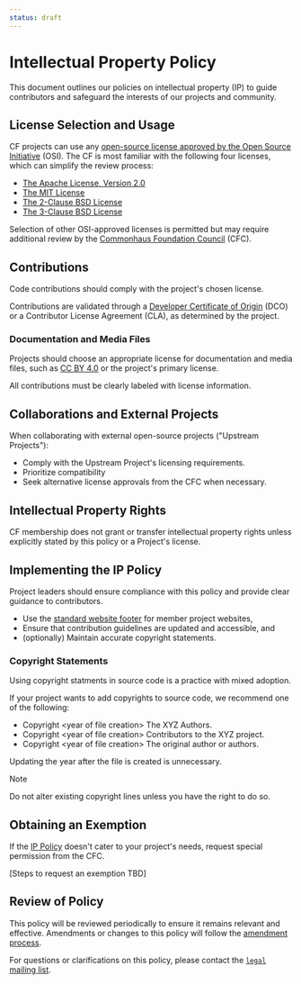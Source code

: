 ```yaml
---
status: draft
---
```

# Intellectual Property Policy

This document outlines our policies on intellectual property (IP) to guide contributors and safeguard the interests of our projects and community.

## License Selection and Usage

CF projects can use any [open-source license approved by the Open Source Initiative](https://opensource.org/licenses/) (OSI). The CF is most familiar with the following four licenses, which can simplify the review process:

- [The Apache License, Version 2.0](http://www.apache.org/licenses/LICENSE-2.0)
- [The MIT License][MIT]
- [The 2-Clause BSD License](https://opensource.org/license/bsd-2-clause/)
- [The 3-Clause BSD License](https://opensource.org/license/bsd-3-clause/)

Selection of other OSI-approved licenses is permitted but may require additional review by the [Commonhaus Foundation Council][cfc] (CFC).

## Contributions

Code contributions should comply with the project's chosen license.

Contributions are validated through a [Developer Certificate of Origin][DCO] (DCO) or a Contributor License Agreement (CLA), as determined by the project.

### Documentation and Media Files

Projects should choose an appropriate license for documentation and media files, such as [CC BY 4.0][] or the project's primary license.

All contributions must be clearly labeled with license information.

## Collaborations and External Projects

When collaborating with external open-source projects ("Upstream Projects"):

- Comply with the Upstream Project's licensing requirements.
- Prioritize compatibility
- Seek alternative license approvals from the CFC when necessary.

## Intellectual Property Rights

CF membership does not grant or transfer intellectual property rights unless explicitly stated by this policy or a Project's license.

## Implementing the IP Policy

Project leaders should ensure compliance with this policy and provide clear guidance to contributors.

- Use the [standard website footer][] for member project websites,
- Ensure that contribution guidelines are updated and accessible, and
- (optionally) Maintain accurate copyright statements.

### Copyright Statements

Using copyright statments in source code is a practice with mixed adoption.

If your project wants to add copyrights to source code, we recommend one of the following:

- Copyright &lt;year of file creation> The XYZ Authors.
- Copyright &lt;year of file creation> Contributors to the XYZ project.
- Copyright &lt;year of file creation> The original author or authors.

Updating the year after the file is created is unnecessary.

> [!NOTE]
> Do not alter existing copyright lines unless you have the right to do so.

## Obtaining an Exemption

If the [IP Policy][] doesn't cater to your project's needs, request special permission from the CFC.

[Steps to request an exemption TBD]

## Review of Policy

This policy will be reviewed periodically to ensure it remains relevant and effective. Amendments or changes to this policy will follow the [amendment process][].

For questions or clarifications on this policy, please contact the [`legal` mailing list][CONTACTS.yaml].

[CC BY 4.0]: http://creativecommons.org/licenses/by/4.0/ "Creative Commons Attribution 4.0 International License (CC BY 4.0)"
[CONTACTS.yaml]: https://github.com/commonhaus/foundation-draft/blob/main/CONTACTS.yaml
[DCO]: http://developercertificate.org/
[IP Policy]: ../policies/ip-policy.md
[MIT]: https://opensource.org/license/mit/ "The MIT License"
[amendment process]: ../bylaws/8-amendments.md
[cfc]: ../bylaws/3-cf-council.md "CF Council"
[standard website footer]: https://github.com/commonhaus/foundation-draft/blob/main/templates/website-footer.md "CF website footers"

